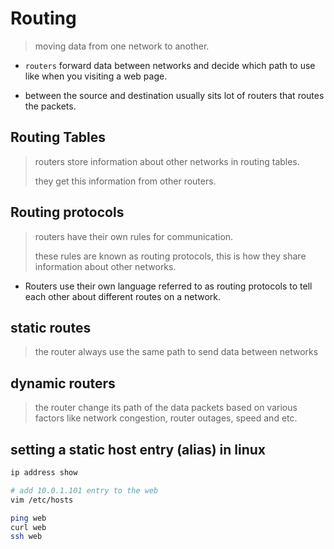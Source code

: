 # Routing

> moving data from one network to another.

- `routers` forward data between networks and decide which path to use like when you visiting a web page.

- between the source and destination usually sits lot of routers that routes the packets.

## Routing Tables

> routers store information about other networks in routing tables.
>
> they get this information from other routers.

## Routing protocols

> routers have their own rules for communication.
>
> these rules are known as routing protocols, this is how they share information about other networks.

- Routers use their own language referred to as routing protocols to tell each other about different routes on a network.

## static routes

> the router always use the same path to send data between networks

## dynamic routers

> the router change its path of the data packets based on various factors like network congestion, router outages, speed and etc.

## setting a static host entry (alias) in linux

``` bash
ip address show

# add 10.0.1.101 entry to the web
vim /etc/hosts

ping web
curl web
ssh web
```
